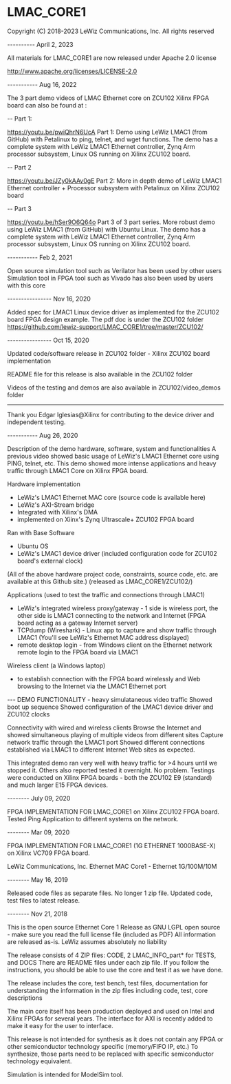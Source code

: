 # LMAC_CORE1

Copyright (C) 2018-2023 LeWiz Communications, Inc.
All rights reserved

---------- April 2, 2023

All materials for LMAC_CORE1 are now released under Apache 2.0 license

http://www.apache.org/licenses/LICENSE-2.0


----------- Aug 16, 2022

The 3 part demo videos of LMAC Ethernet core on ZCU102 Xilinx FPGA board can also be found
at :

   -- Part 1:
   
https://youtu.be/pwiQhrN6UcA
Part 1: Demo using LeWiz LMAC1 (from GitHub) with Petalinux to ping, telnet, and wget functions. The demo has a complete system with LeWiz LMAC1 Ethernet controller, Zynq Arm processor subsystem, Linux OS running on Xilinx ZCU102 board.

   -- Part 2
   
https://youtu.be/JZy0kAAv0gE
Part 2: More in depth demo of LeWiz LMAC1 Ethernet controller + Processor subsystem with Petalinux on Xilinx ZCU102 board

   -- Part 3
   
https://youtu.be/hSer9O6Q64o
Part 3 of 3 part series.
More robust demo using LeWiz LMAC1 (from GitHub) with Ubuntu Linux. The demo has a complete system with LeWiz LMAC1 Ethernet controller, Zynq Arm processor subsystem, Linux OS running on Xilinx ZCU102 board.


----------- Feb 2, 2021

Open source simulation tool such as Verilator has been used by other users  
Simulation tool in FPGA tool such as Vivado has also been used by users with this core

---------------- Nov 16, 2020

Added spec for LMAC1 Linux device driver as implemented for the ZCU102 board FPGA design example.
The pdf doc is under the ZCU102 folder
https://github.com/lewiz-support/LMAC_CORE1/tree/master/ZCU102/

---------------- Oct 15, 2020

Updated code/software release in ZCU102 folder - Xilinx ZCU102 board implementation

README file for this release is also available in the ZCU102 folder

Videos of the testing and demos are also available in ZCU102/video_demos folder

------------------------
Thank you Edgar Iglesias@Xilinx for contributing to the device driver and independent testing.

----------- Aug 26, 2020

Description of the demo hardware, software, system and functionalities
A previous video showed basic usage of LeWiz's LMAC1 Ethernet core using PING, telnet, etc.
This demo showed more intense applications and heavy traffic through LMAC1 Core on Xilinx FPGA board.

Hardware implementation
- LeWiz's LMAC1 Ethernet MAC core (source code is available here)
- LeWiz's AXI-Stream bridge
- Integrated with Xilinx's DMA
- implemented on Xiinx's Zynq Ultrascale+ ZCU102 FPGA board

Ran with
Base Software
- Ubuntu OS
- LeWiz's LMAC1 device driver 
  (included configuration code for ZCU102 board's external clock)

(All of the above hardware project code, constraints, source code, etc. are available at this Github site.)
(released as LMAC_CORE1/ZCU102/)

Applications (used to test the traffic and connections through LMAC1)
- LeWiz's integrated wireless proxy/gateway - 1 side is wireless port, the other side is LMAC1 connecting to the network and Internet
          (FPGA board acting as a gateway Internet server)
- TCPdump (Wireshark) - Linux app to capture and show traffic through LMAC1 (You'll see LeWiz's Ethernet MAC address displayed)
- remote desktop login - from Windows client on the Ethernet network remote login to the FPGA board via LMAC1

Wireless client (a Windows laptop)
- to establish connection with the FPGA board wirelessly and Web browsing to the Internet via
the LMAC1 Ethernet port

--- DEMO FUNCTIONALITY - heavy simulataneous video traffic
Showed boot up sequence
Showed configuration of the LMAC1 device driver and ZCU102 clocks

Connectivity with wired and wireless clients
Browse the Internet and showed simultaneous playing of multiple videos from different sites
Capture network traffic through the LMAC1 port
Showed different connections established via LMAC1 to different Internet Web sites as expected.

This integrated demo ran very well with heavy traffic for >4 hours until we stopped it.
Others also reported tested it overnight. No problem.
Testings were conducted on Xilinx FPGA boards - both the ZCU102 E9 (standard) and much larger E15 FPGA devices.

-------- July 09, 2020

FPGA IMPLEMENTATION FOR LMAC_CORE1 on Xilinx ZCU102 FPGA board.
Tested Ping Application to different systems on the network.

-------- Mar 09, 2020

FPGA IMPLEMENTATION FOR LMAC_CORE1 (1G ETHERNET 1000BASE-X) on Xilinx VC709 FPGA board.

LeWiz Communications, Inc. Ethernet MAC Core1 - Ethernet 1G/100M/10M

-------- May 16, 2019

Released code files as separate files. No longer 1 zip file.
Updated code, test files to latest release.


-------- Nov 21, 2018

This is the open source Ethernet Core 1 
Release as GNU LGPL open source - make sure you read the full license file (included as PDF)
All information are released as-is. LeWiz assumes absolutely no liability 

The release consists of 4 ZIP files: CODE, 2 LMAC_INFO_part* for TESTS, and DOCS
There are README files under each zip file.  If you follow the instructions, you should be able to use the core
and test it as we have done.

The release includes the core, test bench, test files, documentation for understanding the information in the zip files
including code, test, core descriptions

The main core itself has been production deployed and used on Intel and Xilinx FPGAs for several years.
The interface for AXI is recently added to make it easy for the user to interface.

This release is not intended for synthesis as it does not contain any FPGA or other semiconductor technology specific 
(memory/FIFO IP, etc.) To synthesize, those parts need to be replaced with specific semiconductor technology equivalent.

Simulation is intended for ModelSim tool.
